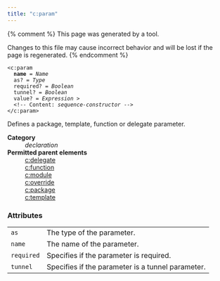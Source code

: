 ```yaml
---
title: "c:param"
---
```


{% comment %}
This page was generated by a tool.

Changes to this file may cause incorrect behavior and will be lost if
the page is regenerated.
{% endcomment %}

<div class="language-xml highlighter-rouge"><pre class="highlight element-syntax"><code><span class="nt">&lt;c:param</span>
  <b>name</b> = <i>Name</i>
  <span>as</span>? = <i>Type</i>
  <span>required</span>? = <i title="One of the values &#34;yes&#34;, &#34;no&#34;, &#34;true&#34;, &#34;false&#34;, &#34;1&#34; or &#34;0&#34;.">Boolean</i>
  <span>tunnel</span>? = <i title="One of the values &#34;yes&#34;, &#34;no&#34;, &#34;true&#34;, &#34;false&#34;, &#34;1&#34; or &#34;0&#34;.">Boolean</i>
  <span>value</span>? = <i title="Expression">Expression</i> &gt;
  &lt;!-- Content: <span><i>sequence-constructor</i></span> --&gt;
<span class="nt">&lt;/c:param&gt;</span></code></pre></div>
<p>Defines a package, template, function or delegate parameter.</p>
<dl>
   <dt><b>Category</b></dt>
   <dd><i>declaration</i></dd>
   <dt><b>Permitted parent elements</b></dt>
   <dd><a href="delegate.html">c:delegate</a></dd>
   <dd><a href="function.html">c:function</a></dd>
   <dd><a href="module.html">c:module</a></dd>
   <dd><a href="override.html">c:override</a></dd>
   <dd><a href="package.html">c:package</a></dd>
   <dd><a href="template.html">c:template</a></dd>
</dl>
<h3 id="attributes">Attributes</h3>
<div class="table-responsive">
   <table>
      <tr>
         <td><code id="attr-as">as</code></td>
         <td>The type of the parameter.</td>
      </tr>
      <tr>
         <td><code id="attr-name">name</code></td>
         <td>The name of the parameter.</td>
      </tr>
      <tr>
         <td><code id="attr-required">required</code></td>
         <td>Specifies if the parameter is required.</td>
      </tr>
      <tr>
         <td><code id="attr-tunnel">tunnel</code></td>
         <td>Specifies if the parameter is a tunnel parameter.</td>
      </tr>
   </table>
</div>